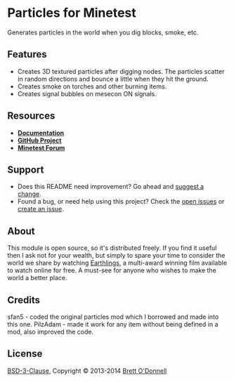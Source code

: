 # Particles for Minetest

Generates particles in the world when you dig blocks, smoke, etc.

## Features

- Creates 3D textured particles after digging nodes. The particles scatter in random directions and bounce a little when they hit the ground.
- Creates smoke on torches and other burning items.
- Creates signal bubbles on mesecon ON signals.

## Resources

- **[Documentation](http://cornernote.github.io/minetest-particles)**
- **[GitHub Project](https://github.com/cornernote/minetest-particles)**
- **[Minetest Forum](http://minetest.net/forum/viewtopic.php?id=3082)**

## Support

- Does this README need improvement?  Go ahead and [suggest a change](https://github.com/cornernote/minetest-particles/edit/master/README.md).
- Found a bug, or need help using this project?  Check the [open issues](https://github.com/cornernote/minetest-particles/issues) or [create an issue](https://github.com/cornernote/minetest-particles/issues/new).

## About

This module is open source, so it's distributed freely. If you find it useful then I ask not for your wealth, but simply to spare your time to consider the world we share by watching [Earthlings](http://earthlings.com/), a multi-award winning film available to watch online for free. A must-see for anyone who wishes to make the world a better place.

## Credits

sfan5 - coded the original particles mod which I borrowed and made into this one.
PilzAdam - made it work for any item without being defined in a mod, also improved the code.

## License

[BSD-3-Clause](https://raw.github.com/cornernote/minetest-particles/master/LICENSE), Copyright © 2013-2014 [Brett O'Donnell](http://cornernote.github.io/)
